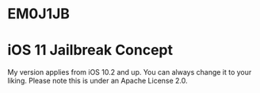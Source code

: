 # EM0J1JB
iOS 11 Jailbreak Concept
========================
My version applies from iOS 10.2 and up. You can always change it to your liking.
Please note this is under an Apache License 2.0.
